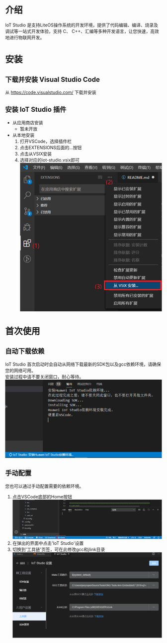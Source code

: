 
# 介绍
IoT Studio 是支持LiteOS操作系统的开发环境，提供了代码编辑、编译、烧录及调试等一站式开发体验，支持 C、 C++、汇编等多种开发语言，让您快速，高效地进行物联网开发。

# 安装
## 下载并安装 Visual Studio Code
从 https://code.visualstudio.com/ 下载并安装
## 安装 IoT Studio 插件

* 从应用商店安装
  - 暂未开放
* 从本地安装
  1. 打开VSCode，选择插件栏
  2. 点击EXTENSIONS后面的...按钮
  3. 点击从VSIX安装
  4. 选择对应的iot-studio.vsix即可
![](./image/install-vsix.png)

# 首次使用
## 自动下载依赖
IoT Studio 首次启动时会自动从网络下载最新的SDK包以及gcc依赖环境，请确保您的网络可用。  
安装过程中请不要关闭窗口，耐心等待。
![](./image/install-sdk.png)
## 手动配置
您也可以通过手动配置需要的依赖环境。  
1. 点击VSCode底部的Home按钮
![](./image/home-button.png)
2. 在弹出的界面中点击'IoT Studio'设置
3. 切换到'工具链'页签，可在此修改gcc和jlink目录
![](./image/settings-tool.png)